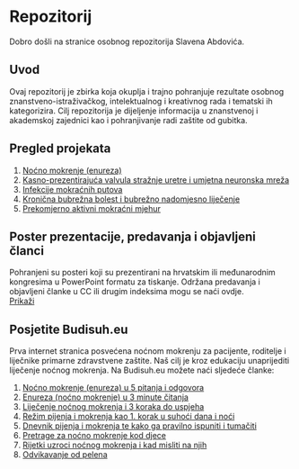# Repozitorij

Dobro došli na stranice osobnog repozitorija Slavena Abdovića.

## Uvod

Ovaj repozitorij je zbirka koja okuplja i trajno pohranjuje rezultate osobnog znanstveno-istraživačkog, intelektualnog i kreativnog rada i tematski ih kategorizira. Cilj repozitorija je dijeljenje informacija u znanstvenoj i akademskoj zajednici kao i pohranjivanje radi zaštite od gubitka.

## Pregled projekata

1. [Noćno mokrenje (enureza)](enureza.md)
2. [Kasno-prezentirajuća valvula stražnje uretre i umjetna neuronska mreža](puv.md)
3. [Infekcije mokraćnih putova](uti.md)
3. [Kronična bubrežna bolest i bubrežno nadomjesno liječenje](ckd.md)
4. [Prekomjerno aktivni mokraćni mjehur](oab.md)

## Poster prezentacije, predavanja i objavljeni članci

Pohranjeni su posteri koji su prezentirani na hrvatskim ili međunarodnim kongresima u PowerPoint formatu za tiskanje. Održana predavanja i objavljeni članke u CC ili drugim indeksima mogu se naći ovdje.  
[Prikaži](art.md)

## Posjetite Budisuh.eu

Prva internet stranica posvećena noćnom mokrenju za pacijente, roditelje i liječnike primarne zdravstvene zaštite. Naš cilj je kroz edukaciju unaprijediti liječenje noćnog mokrenja. Na Budisuh.eu možete naći sljedeće članke:
1. [Noćno mokrenje (enureza) u 5 pitanja i odgovora](https://budisuh.eu/nocno-mokrenje-enureza-djeca-dijagnostika-lijecenje/)
2. [Enureza (noćno mokrenje) u 3 minute čitanja](https://budisuh.eu/enureza-nocno-mokrenje-ukratko/)
3. [Liječenje noćnog mokrenja i 3 koraka do uspjeha](https://budisuh.eu/uspjesno-lijecenje-nocnog-mokrenja/)
4. [Režim pijenja i mokrenja kao 1. korak u suhoći dana i noći](https://budisuh.eu/rezim-pijenja-i-mokrenja-prvi-korak-do-suhoce/)
5. [Dnevnik pijenja i mokrenja te kako ga pravilno ispuniti i tumačiti](https://budisuh.eu/dnevnik-pijenja-i-mokrenja-ispunjavanje-tumacenje/)
6. [Pretrage za noćno mokrenje kod djece](https://budisuh.eu/pretrage-za-nocno-mokrenje-kod-djece/)
7. [Rijetki uzroci noćnog mokrenja i kad misliti na njih](https://budisuh.eu/rijetki-uzroci-nocnog-mokrenja/)
8. [Odvikavanje od pelena](https://budisuh.eu/odvikavanje-od-pelena/)
